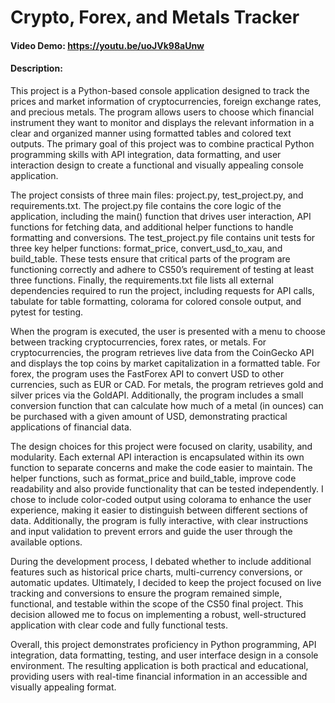 # Crypto, Forex, and Metals Tracker
#### Video Demo: <https://youtu.be/uoJVk98aUnw>
#### Description:

This project is a Python-based console application designed to track the prices and market information of cryptocurrencies, foreign exchange rates, and precious metals. The program allows users to choose which financial instrument they want to monitor and displays the relevant information in a clear and organized manner using formatted tables and colored text outputs. The primary goal of this project was to combine practical Python programming skills with API integration, data formatting, and user interaction design to create a functional and visually appealing console application.

The project consists of three main files: project.py, test_project.py, and requirements.txt. The project.py file contains the core logic of the application, including the main() function that drives user interaction, API functions for fetching data, and additional helper functions to handle formatting and conversions. The test_project.py file contains unit tests for three key helper functions: format_price, convert_usd_to_xau, and build_table. These tests ensure that critical parts of the program are functioning correctly and adhere to CS50’s requirement of testing at least three functions. Finally, the requirements.txt file lists all external dependencies required to run the project, including requests for API calls, tabulate for table formatting, colorama for colored console output, and pytest for testing.

When the program is executed, the user is presented with a menu to choose between tracking cryptocurrencies, forex rates, or metals. For cryptocurrencies, the program retrieves live data from the CoinGecko API and displays the top coins by market capitalization in a formatted table. For forex, the program uses the FastForex API to convert USD to other currencies, such as EUR or CAD. For metals, the program retrieves gold and silver prices via the GoldAPI. Additionally, the program includes a small conversion function that can calculate how much of a metal (in ounces) can be purchased with a given amount of USD, demonstrating practical applications of financial data.

The design choices for this project were focused on clarity, usability, and modularity. Each external API interaction is encapsulated within its own function to separate concerns and make the code easier to maintain. The helper functions, such as format_price and build_table, improve code readability and also provide functionality that can be tested independently. I chose to include color-coded output using colorama to enhance the user experience, making it easier to distinguish between different sections of data. Additionally, the program is fully interactive, with clear instructions and input validation to prevent errors and guide the user through the available options.

During the development process, I debated whether to include additional features such as historical price charts, multi-currency conversions, or automatic updates. Ultimately, I decided to keep the project focused on live tracking and conversions to ensure the program remained simple, functional, and testable within the scope of the CS50 final project. This decision allowed me to focus on implementing a robust, well-structured application with clear code and fully functional tests.

Overall, this project demonstrates proficiency in Python programming, API integration, data formatting, testing, and user interface design in a console environment. The resulting application is both practical and educational, providing users with real-time financial information in an accessible and visually appealing format.